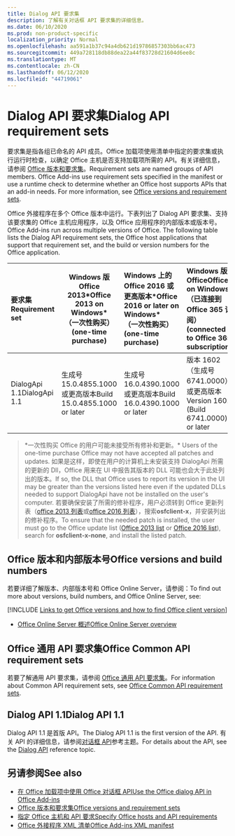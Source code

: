 ```yaml
---
title: Dialog API 要求集
description: 了解有关对话框 API 要求集的详细信息。
ms.date: 06/10/2020
ms.prod: non-product-specific
localization_priority: Normal
ms.openlocfilehash: aa591a1b37c94a4db621d19786857303bb6ac473
ms.sourcegitcommit: 449a728118db88dea22a44f83728d21604d6ee8c
ms.translationtype: MT
ms.contentlocale: zh-CN
ms.lasthandoff: 06/12/2020
ms.locfileid: "44719061"
---
```

# <a name="dialog-api-requirement-sets"></a><span data-ttu-id="e8f4d-103">Dialog API 要求集</span><span class="sxs-lookup"><span data-stu-id="e8f4d-103">Dialog API requirement sets</span></span>

<span data-ttu-id="e8f4d-p101">要求集是指各组已命名的 API 成员。Office 加载项使用清单中指定的要求集或执行运行时检查，以确定 Office 主机是否支持加载项所需的 API。有关详细信息，请参阅 [Office 版本和要求集](../../develop/office-versions-and-requirement-sets.md)。</span><span class="sxs-lookup"><span data-stu-id="e8f4d-p101">Requirement sets are named groups of API members. Office Add-ins use requirement sets specified in the manifest or use a runtime check to determine whether an Office host supports APIs that an add-in needs. For more information, see [Office versions and requirement sets](../../develop/office-versions-and-requirement-sets.md).</span></span>

<span data-ttu-id="e8f4d-p102">Office 外接程序在多个 Office 版本中运行。下表列出了 Dialog API 要求集、支持该要求集的 Office 主机应用程序，以及 Office 应用程序的内部版本或版本号。</span><span class="sxs-lookup"><span data-stu-id="e8f4d-p102">Office Add-ins run across multiple versions of Office. The following table lists the Dialog API requirement sets, the Office host applications that support that requirement set, and the build or version numbers for the Office application.</span></span>

|  <span data-ttu-id="e8f4d-109">要求集</span><span class="sxs-lookup"><span data-stu-id="e8f4d-109">Requirement set</span></span>  | <span data-ttu-id="e8f4d-110">Windows 版 Office 2013\*</span><span class="sxs-lookup"><span data-stu-id="e8f4d-110">Office 2013 on Windows\*</span></span><br><span data-ttu-id="e8f4d-111">（一次性购买）</span><span class="sxs-lookup"><span data-stu-id="e8f4d-111">(one-time purchase)</span></span> | <span data-ttu-id="e8f4d-112">Windows 上的 Office 2016 或更高版本\*</span><span class="sxs-lookup"><span data-stu-id="e8f4d-112">Office 2016 or later on Windows\*</span></span><br><span data-ttu-id="e8f4d-113">（一次性购买）</span><span class="sxs-lookup"><span data-stu-id="e8f4d-113">(one-time purchase)</span></span>   | <span data-ttu-id="e8f4d-114">Windows 版 Office</span><span class="sxs-lookup"><span data-stu-id="e8f4d-114">Office on Windows</span></span><br><span data-ttu-id="e8f4d-115">（已连接到 Office 365 订阅）</span><span class="sxs-lookup"><span data-stu-id="e8f4d-115">(connected to Office 365 subscription)</span></span> |  <span data-ttu-id="e8f4d-116">iPad 版 Office</span><span class="sxs-lookup"><span data-stu-id="e8f4d-116">Office on iPad</span></span><br><span data-ttu-id="e8f4d-117">（已连接到 Office 365 订阅）</span><span class="sxs-lookup"><span data-stu-id="e8f4d-117">(connected to Office 365 subscription)</span></span>  |  <span data-ttu-id="e8f4d-118">Mac 版 Office</span><span class="sxs-lookup"><span data-stu-id="e8f4d-118">Office on Mac</span></span><br><span data-ttu-id="e8f4d-119">（连接到 Office 365 订阅）</span><span class="sxs-lookup"><span data-stu-id="e8f4d-119">(connected to Office 365 subscription)</span></span>  | <span data-ttu-id="e8f4d-120">Office 网页版</span><span class="sxs-lookup"><span data-stu-id="e8f4d-120">Office on the web</span></span>  |  <span data-ttu-id="e8f4d-121">Office Online Server</span><span class="sxs-lookup"><span data-stu-id="e8f4d-121">Office Online Server</span></span>  |
|:-----|-----|:-----|:-----|:-----|:-----|:-----|:-----|
| <span data-ttu-id="e8f4d-122">DialogApi 1.1</span><span class="sxs-lookup"><span data-stu-id="e8f4d-122">DialogApi 1.1</span></span>  | <span data-ttu-id="e8f4d-123">生成号 15.0.4855.1000 或更高版本</span><span class="sxs-lookup"><span data-stu-id="e8f4d-123">Build 15.0.4855.1000 or later</span></span> | <span data-ttu-id="e8f4d-124">生成号 16.0.4390.1000 或更高版本</span><span class="sxs-lookup"><span data-stu-id="e8f4d-124">Build 16.0.4390.1000 or later</span></span> | <span data-ttu-id="e8f4d-125">版本 1602（生成号 6741.0000）或更高版本</span><span class="sxs-lookup"><span data-stu-id="e8f4d-125">Version 1602 (Build 6741.0000) or later</span></span> | <span data-ttu-id="e8f4d-126">1.22 或更高版本</span><span class="sxs-lookup"><span data-stu-id="e8f4d-126">1.22 or later</span></span> | <span data-ttu-id="e8f4d-127">15.20 或更高版本</span><span class="sxs-lookup"><span data-stu-id="e8f4d-127">15.20 or later</span></span>| <span data-ttu-id="e8f4d-128">2017 年 1 月</span><span class="sxs-lookup"><span data-stu-id="e8f4d-128">January 2017</span></span> | <span data-ttu-id="e8f4d-129">版本 1608（内部版本 7601.6800）或更高版本</span><span class="sxs-lookup"><span data-stu-id="e8f4d-129">Version 1608 (Build 7601.6800) or later</span></span>|

><span data-ttu-id="e8f4d-130">\*一次性购买 Office 的用户可能未接受所有修补和更新。</span><span class="sxs-lookup"><span data-stu-id="e8f4d-130">\* Users of the one-time purchase Office may not have accepted all patches and updates.</span></span> <span data-ttu-id="e8f4d-131">如果是这样，即使在用户的计算机上未安装支持 DialogApi 所需的更新的 Dll，Office 用来在 UI 中报告其版本的 DLL 可能也会大于此处列出的版本。</span><span class="sxs-lookup"><span data-stu-id="e8f4d-131">If so, the DLL that Office uses to report its version in the UI may be greater than the versions listed here even if the updated DLLs needed to support DialogApi have not be installed on the user's computer.</span></span> <span data-ttu-id="e8f4d-132">若要确保安装了所需的修补程序，用户必须转到 Office 更新列表（[office 2013 列表](/officeupdates/msp-files-office-2013)或[office 2016 列表](/officeupdates/msp-files-office-2016)），搜索**osfclient-x**，并安装列出的修补程序。</span><span class="sxs-lookup"><span data-stu-id="e8f4d-132">To ensure that the needed patch is installed, the user must go to the Office update list ([Office 2013 list](/officeupdates/msp-files-office-2013) or [Office 2016 list](/officeupdates/msp-files-office-2016)), search for **osfclient-x-none**, and install the listed patch.</span></span>

## <a name="office-versions-and-build-numbers"></a><span data-ttu-id="e8f4d-133">Office 版本和内部版本号</span><span class="sxs-lookup"><span data-stu-id="e8f4d-133">Office versions and build numbers</span></span>

<span data-ttu-id="e8f4d-134">若要详细了解版本、内部版本号和 Office Online Server，请参阅：</span><span class="sxs-lookup"><span data-stu-id="e8f4d-134">To find out more about versions, build numbers, and Office Online Server, see:</span></span>

[!INCLUDE [Links to get Office versions and how to find Office client version](../../includes/links-get-office-versions-builds.md)]
- [<span data-ttu-id="e8f4d-135">Office Online Server 概述</span><span class="sxs-lookup"><span data-stu-id="e8f4d-135">Office Online Server overview</span></span>](/officeonlineserver/office-online-server-overview)

## <a name="office-common-api-requirement-sets"></a><span data-ttu-id="e8f4d-136">Office 通用 API 要求集</span><span class="sxs-lookup"><span data-stu-id="e8f4d-136">Office Common API requirement sets</span></span>

<span data-ttu-id="e8f4d-137">若要了解通用 API 要求集，请参阅 [Office 通用 API 要求集](office-add-in-requirement-sets.md)。</span><span class="sxs-lookup"><span data-stu-id="e8f4d-137">For information about Common API requirement sets, see [Office Common API requirement sets](office-add-in-requirement-sets.md).</span></span>

## <a name="dialog-api-11"></a><span data-ttu-id="e8f4d-138">Dialog API 1.1</span><span class="sxs-lookup"><span data-stu-id="e8f4d-138">Dialog API 1.1</span></span>

<span data-ttu-id="e8f4d-139">Dialog API 1.1 是首版 API。</span><span class="sxs-lookup"><span data-stu-id="e8f4d-139">The Dialog API 1.1 is the first version of the API.</span></span> <span data-ttu-id="e8f4d-140">有关 API 的详细信息，请参阅[对话框 API](/javascript/api/office/office.ui)参考主题。</span><span class="sxs-lookup"><span data-stu-id="e8f4d-140">For details about the API, see the [Dialog API](/javascript/api/office/office.ui) reference topic.</span></span>

## <a name="see-also"></a><span data-ttu-id="e8f4d-141">另请参阅</span><span class="sxs-lookup"><span data-stu-id="e8f4d-141">See also</span></span>

- [<span data-ttu-id="e8f4d-142">在 Office 加载项中使用 Office 对话框 API</span><span class="sxs-lookup"><span data-stu-id="e8f4d-142">Use the Office dialog API in Office Add-ins</span></span>](../../develop/dialog-api-in-office-add-ins.md)
- [<span data-ttu-id="e8f4d-143">Office 版本和要求集</span><span class="sxs-lookup"><span data-stu-id="e8f4d-143">Office versions and requirement sets</span></span>](../../develop/office-versions-and-requirement-sets.md)
- [<span data-ttu-id="e8f4d-144">指定 Office 主机和 API 要求</span><span class="sxs-lookup"><span data-stu-id="e8f4d-144">Specify Office hosts and API requirements</span></span>](../../develop/specify-office-hosts-and-api-requirements.md)
- [<span data-ttu-id="e8f4d-145">Office 外接程序 XML 清单</span><span class="sxs-lookup"><span data-stu-id="e8f4d-145">Office Add-ins XML manifest</span></span>](../../develop/add-in-manifests.md)

